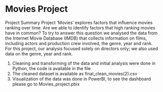 # Movies Project 
Project Summary
Project ‘Movies’ explores factors that influence movies ranking over time. Are we able to identify factors that high ranking movies have in common? To try to answer this question we analysed the data from the Internet Movie Database (IMDB) that collects information on films, including actors and production crew involved, the genre, year and rank. For this project, our analysis focused solely on directors only; we also used data on the genre, year and rank.
1.	Cleaning and transforming of the data and initial analysis were done in Python, the code is available in the file
2.	The cleaned dataset is available as  final_clean_movies(2).csv
3.	Visualization of the data was done in PowerBI, to see the dashboard please go to Movies_project.pbix
   


